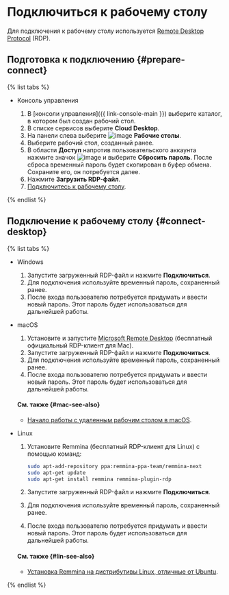 # Подключиться к рабочему столу

Для подключения к рабочему столу используется [Remote Desktop Protocol](https://ru.wikipedia.org/wiki/Remote_Desktop_Protocol) (RDP).


## Подготовка к подключению {#prepare-connect}

{% list tabs %}

- Консоль управления

  1. В [консоли управления]({{ link-console-main }}) выберите каталог, в котором был создан рабочий стол.
  1. В списке сервисов выберите **Cloud Desktop**.
  1. На панели слева выберите ![image](../../_assets/cloud-desktop/desktops.svg) **Рабочие столы**.
  1. Выберите рабочий стол, созданный ранее.
  1. В области **Доступ** напротив пользовательского аккаунта нажмите значок ![image](../../_assets/options.svg) и выберите **Сбросить пароль**.
      После сброса временный пароль будет скопирован в буфер обмена. Сохраните его, он потребуется далее.
  1. Нажмите **Загрузить RDP-файл**.
  1. [Подключитесь к рабочему столу](#connect-desktop).

{% endlist %}


## Подключение к рабочему столу {#connect-desktop}

{% list tabs %}

- Windows

  1. Запустите загруженный RDP-файл и нажмите **Подключиться**.
  1. Для подключения используйте временный пароль, сохраненный ранее.
  1. После входа пользователю потребуется придумать и ввести новый пароль. Этот пароль будет использоваться для дальнейшей работы.

- macOS

  1. Установите и запустите [Microsoft Remote Desktop](https://itunes.apple.com/ru/app/microsoft-remote-desktop/id1295203466) (бесплатный официальный RDP-клиент для Mac).
  1. Запустите загруженный RDP-файл и нажмите **Подключиться**.
  1. Для подключения используйте временный пароль, сохраненный ранее.
  1. После входа пользователю потребуется придумать и ввести новый пароль. Этот пароль будет использоваться для дальнейшей работы.

  #### См. также {#mac-see-also}

  * [Начало работы с удаленным рабочим столом в macOS](https://docs.microsoft.com/ru-ru/windows-server/remote/remote-desktop-services/clients/remote-desktop-mac).

- Linux

  1. Установите Remmina (бесплатный RDP-клиент для Linux) с помощью команд:

     ```bash
     sudo apt-add-repository ppa:remmina-ppa-team/remmina-next
     sudo apt-get update
     sudo apt-get install remmina remmina-plugin-rdp
     ```

  1. Запустите загруженный RDP-файл и нажмите **Подключиться**.
  1. Для подключения используйте временный пароль, сохраненный ранее.
  1. После входа пользователю потребуется придумать и ввести новый пароль. Этот пароль будет использоваться для дальнейшей работы.

  #### См. также {#lin-see-also}

  * [Установка Remmina на дистрибутивы Linux, отличные от Ubuntu](https://remmina.org/how-to-install-remmina/).

{% endlist %}